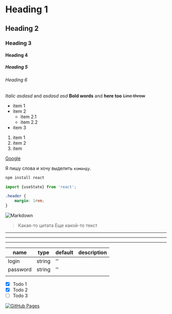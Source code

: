 <!-- Заголовки -->
# Heading 1
## Heading 2
### Heading 3
#### Heading 4
##### Heading 5
###### Heading 6


<!-- Выделения -->
_Italic asdasd_ and *asdasd asd*
__Bold words__ and **here too** 
~~Line throw~~

<!-- Списки -->
* item 1
* item 2
  * item 2.1
  * item 2.2
* item 3

1. item 1
1. item 2
5. item

<!-- Ссылка -->
[Google](https://google.com)


<!-- Код -->
Я пишу слова и хочу выделить `команду`.

```bash
npm install react
```

```javascript
import {useState} from 'react';
```

```css
.header {
    margin: 1rem;
}
```

<!-- Картинки -->
![Markdown](https://upload.wikimedia.org/wikipedia/commons/thumb/4/48/Markdown-mark.svg/1920px-Markdown-mark.svg.png)

<!-- Цитаты -->
> Какая-то цитата
> Еще какой-то текст

<!-- Горизонтальный разделители -->
***
---
___

<!-- Таблицы -->
| name     | type   | default | description |
|----------|--------|---------|-------------|
|   login  | string |    ''   |             |
| password | string |    ''   |             |
|          |        |         |             |

<!-- Список дел -->
* [x] Todo 1
* [x] Todo 2
* [ ] Todo 3

<!-- YouTube video -->
[![GitHub Pages](https://i.ytimg.com/vi/GNuPi_7df4k/hqdefault.jpg)](https://www.youtube.com/watch?v=GNuPi_7df4k)